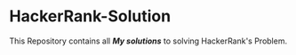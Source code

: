 # HackerRank-Solution
This Repository contains all ***My solutions*** to solving HackerRank's Problem.
